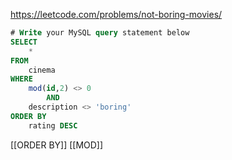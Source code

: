 https://leetcode.com/problems/not-boring-movies/

```sql
# Write your MySQL query statement below
SELECT 
    * 
FROM 
    cinema
WHERE
    mod(id,2) <> 0 
        AND
    description <> 'boring'
ORDER BY
    rating DESC
```

[[ORDER BY]]
[[MOD]]
